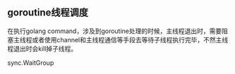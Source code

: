 ## goroutine线程调度
在执行golang command，涉及到goroutine处理的时候，主线程退出时，需要阻塞主线程或者使用channel和主线程通信等手段去等待子线程执行完毕，不然主线程退出时会kill掉子线程。

sync.WaitGroup
